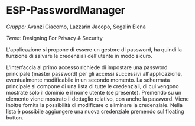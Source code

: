 # ESP-PasswordManager

*Gruppo:* Avanzi Giacomo, Lazzarin Jacopo, Segalin Elena 

*Tema:* Designing For Privacy & Security

L'applicazione si propone di essere un gestore di password, ha quindi la funzione di salvare le credenziali dell'utente in modo sicuro.

L'interfaccia al primo accesso richiede di impostare una password principale (master password) per gli accessi successivi all'applicazione, eventualmente modificabile in un secondo momento. La schermata principale si compone di una lista di tutte le credenziali, di cui vengono mostrate solo il dominio e il nome utente (se presente). Premendo su un elemento viene mostrato il dettaglio relativo, con anche la password. Viene inoltre fornita la possibilità di modificare o eliminare la credenziale.
Nella lista è possibile aggiungere una nuova credenziale premendo sul floating button.


